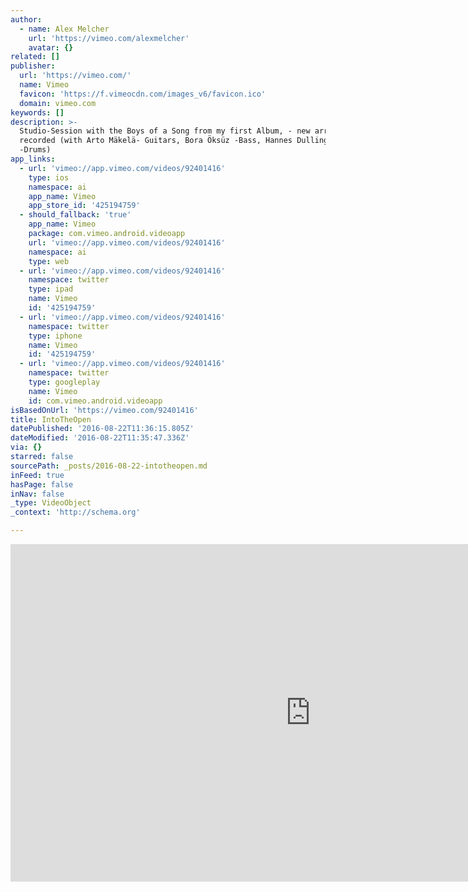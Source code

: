 ```yaml
---
author:
  - name: Alex Melcher
    url: 'https://vimeo.com/alexmelcher'
    avatar: {}
related: []
publisher:
  url: 'https://vimeo.com/'
  name: Vimeo
  favicon: 'https://f.vimeocdn.com/images_v6/favicon.ico'
  domain: vimeo.com
keywords: []
description: >-
  Studio-Session with the Boys of a Song from my first Album, - new arranged and
  recorded (with Arto Mäkelä- Guitars, Bora Öksüz -Bass, Hannes Dullinger
  -Drums)
app_links:
  - url: 'vimeo://app.vimeo.com/videos/92401416'
    type: ios
    namespace: ai
    app_name: Vimeo
    app_store_id: '425194759'
  - should_fallback: 'true'
    app_name: Vimeo
    package: com.vimeo.android.videoapp
    url: 'vimeo://app.vimeo.com/videos/92401416'
    namespace: ai
    type: web
  - url: 'vimeo://app.vimeo.com/videos/92401416'
    namespace: twitter
    type: ipad
    name: Vimeo
    id: '425194759'
  - url: 'vimeo://app.vimeo.com/videos/92401416'
    namespace: twitter
    type: iphone
    name: Vimeo
    id: '425194759'
  - url: 'vimeo://app.vimeo.com/videos/92401416'
    namespace: twitter
    type: googleplay
    name: Vimeo
    id: com.vimeo.android.videoapp
isBasedOnUrl: 'https://vimeo.com/92401416'
title: IntoTheOpen
datePublished: '2016-08-22T11:36:15.805Z'
dateModified: '2016-08-22T11:35:47.336Z'
via: {}
starred: false
sourcePath: _posts/2016-08-22-intotheopen.md
inFeed: true
hasPage: false
inNav: false
_type: VideoObject
_context: 'http://schema.org'

---
```

<iframe src="https://cdn.embedly.com/widgets/media.html?src=https%3A%2F%2Fplayer.vimeo.com%2Fvideo%2F92401416&amp;url=https%3A%2F%2Fvimeo.com%2F92401416&amp;image=https%3A%2F%2Fi.vimeocdn.com%2Fvideo%2F522491231_960.jpg&amp;key=b7d04c9b404c499eba89ee7072e1c4f7&amp;type=text%2Fhtml&amp;schema=vimeo" width="960" height="540" scrolling="no" frameborder="0" allowfullscreen="" style=""></iframe>